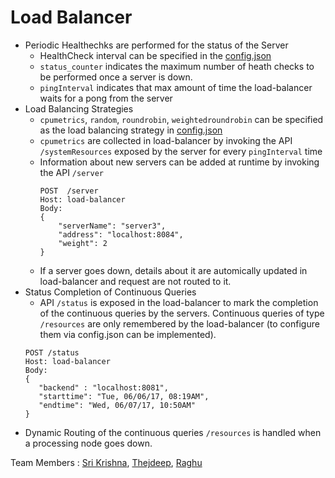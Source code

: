 
# Load Balancer
 - Periodic Healthechks are performed for the status of the Server
	 - HealthCheck interval can be specified in the [config.json](https://github.com/jsrikrishna/fault-tolerance/blob/master/config/config.json)
	 - `status_counter` indicates the maximum number of heath checks to be performed once a server is down.
	 - `pingInterval` indicates that max amount of time the load-balancer waits for a pong from the server
 - Load Balancing Strategies
	 - `cpumetrics`, `random`, `roundrobin`, `weightedroundrobin` can be specified as the load balancing strategy in [config.json](https://github.com/jsrikrishna/fault-tolerance/blob/master/config/config.json)
	 - `cpumetrics` are collected in load-balancer by invoking the API `/systemResources` exposed by the server for every `pingInterval` time
	 - Information about new servers can be added at runtime by invoking the API `/server` 
		```
		POST  /server
		Host: load-balancer
		Body: 
		{
			"serverName": "server3",
			"address": "localhost:8084",
			"weight": 2
		}
		```
	- If a server goes down, details about it are automically updated in load-balancer and request are not routed to it.
 - Status Completion of Continuous Queries
	 - API `/status` is exposed in the load-balancer to mark the completion of the continuous queries by the servers. Continuous queries of type `/resources` are only remembered by the load-balancer (to configure them via config.json can be implemented).
	 ```
	 POST /status
	 Host: load-balancer
	 Body: 
	 {
		"backend" : "localhost:8081",
		"starttime": "Tue, 06/06/17, 08:19AM",
		"endtime": "Wed, 06/07/17, 10:50AM"
	 }
	 ```
 - Dynamic Routing of the continuous queries `/resources` is handled when a processing node goes down.

Team Members : [Sri Krishna](https://github.com/jsrikrishna/), [Thejdeep](https://github.com/thejdeep), [Raghu](https://github.com/raghugudipati)
